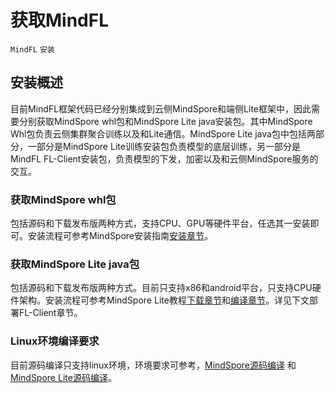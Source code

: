 # 获取MindFL

`MindFL` `安装`

## 安装概述

  目前MindFL框架代码已经分别集成到云侧MindSpore和端侧Lite框架中，因此需要分别获取MindSpore whl包和MindSpore Lite java安装包。其中MindSpore Whl包负责云侧集群聚合训练以及和Lite通信。MindSpore Lite java包中包括两部分，一部分是MindSpore Lite训练安装包负责模型的底层训练，另一部分是MindFL FL-Client安装包，负责模型的下发，加密以及和云侧MindSpore服务的交互。

### 获取MindSpore whl包

  包括源码和下载发布版两种方式，支持CPU、GPU等硬件平台，任选其一安装即可。安装流程可参考MindSpore安装指南[安装章节](https://www.mindspore.cn/install)。

### 获取MindSpore Lite java包

  包括源码和下载发布版两种方式。目前只支持x86和android平台，只支持CPU硬件架构。安装流程可参考MindSpore Lite教程[下载章节](https://www.mindspore.cn/tutorial/lite/zh-CN/master/use/downloads.html)和[编译章节](https://www.mindspore.cn/tutorial/lite/zh-CN/master/use/build.html)。详见下文部署FL-Client章节。

### Linux环境编译要求

  目前源码编译只支持linux环境，环境要求可参考，[MindSpore源码编译](https://www.mindspore.cn/install) 和[MindSpore Lite源码编译](https://www.mindspore.cn/tutorial/lite/zh-CN/master/use/build.html)。
